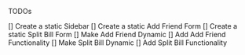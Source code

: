 TODOs

[] Create a static Sidebar
[] Create a static Add Friend Form
[] Create a static Split Bill Form
[] Make Add Friend Dynamic
[] Add Add Friend Functionality
[] Make Split Bill Dynamic
[] Add Split Bill Functionality